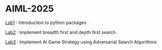 # AIML-2025
[Lab1](https://github.com/Trisha81/AIML-2025/blob/main/Lab01_AIML.ipynb) : Introduction to python packages

[Lab2](https://github.com/Trisha81/AIML-2025/blob/main/Lab_02.ipynb) : Implement breadth first and depth first  search 

[Lab3](https://github.com/Trisha81/AIML-2025/blob/main/LAB_3.ipynb) : Implement AI Game Strategy using Adversarial Search Algorithms
